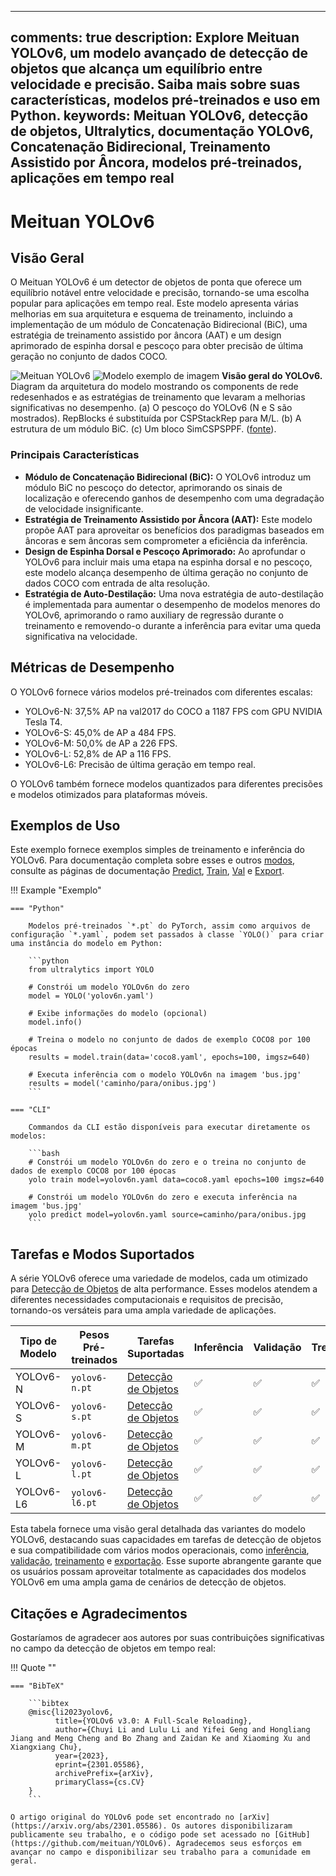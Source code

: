 ______________________________________________________________________

## comments: true description: Explore Meituan YOLOv6, um modelo avançado de detecção de objetos que alcança um equilíbrio entre velocidade e precisão. Saiba mais sobre suas características, modelos pré-treinados e uso em Python. keywords: Meituan YOLOv6, detecção de objetos, Ultralytics, documentação YOLOv6, Concatenação Bidirecional, Treinamento Assistido por Âncora, modelos pré-treinados, aplicações em tempo real

# Meituan YOLOv6

## Visão Geral

O Meituan YOLOv6 é um detector de objetos de ponta que oferece um equilíbrio notável entre velocidade e precisão, tornando-se uma escolha popular para aplicações em tempo real. Este modelo apresenta várias melhorias em sua arquitetura e esquema de treinamento, incluindo a implementação de um módulo de Concatenação Bidirecional (BiC), uma estratégia de treinamento assistido por âncora (AAT) e um design aprimorado de espinha dorsal e pescoço para obter precisão de última geração no conjunto de dados COCO.

![Meituan YOLOv6](https://user-images.githubusercontent.com/26833433/240750495-4da954ce-8b3b-41c4-8afd-ddb74361d3c2.png) ![Modelo exemplo de imagem](https://user-images.githubusercontent.com/26833433/240750557-3e9ec4f0-0598-49a8-83ea-f33c91eb6d68.png) **Visão geral do YOLOv6.** Diagram da arquitetura do modelo mostrando os components de rede redesenhados e as estratégias de treinamento que levaram a melhorias significativas no desempenho. (a) O pescoço do YOLOv6 (N e S são mostrados). RepBlocks é substituída por CSPStackRep para M/L. (b) A estrutura de um módulo BiC. (c) Um bloco SimCSPSPPF. ([fonte](https://arxiv.org/pdf/2301.05586.pdf)).

### Principais Características

- **Módulo de Concatenação Bidirecional (BiC):** O YOLOv6 introduz um módulo BiC no pescoço do detector, aprimorando os sinais de localização e oferecendo ganhos de desempenho com uma degradação de velocidade insignificante.
- **Estratégia de Treinamento Assistido por Âncora (AAT):** Este modelo propõe AAT para aproveitar os benefícios dos paradigmas baseados em âncoras e sem âncoras sem comprometer a eficiência da inferência.
- **Design de Espinha Dorsal e Pescoço Aprimorado:** Ao aprofundar o YOLOv6 para incluir mais uma etapa na espinha dorsal e no pescoço, este modelo alcança desempenho de última geração no conjunto de dados COCO com entrada de alta resolução.
- **Estratégia de Auto-Destilação:** Uma nova estratégia de auto-destilação é implementada para aumentar o desempenho de modelos menores do YOLOv6, aprimorando o ramo auxiliary de regressão durante o treinamento e removendo-o durante a inferência para evitar uma queda significativa na velocidade.

## Métricas de Desempenho

O YOLOv6 fornece vários modelos pré-treinados com diferentes escalas:

- YOLOv6-N: 37,5% AP na val2017 do COCO a 1187 FPS com GPU NVIDIA Tesla T4.
- YOLOv6-S: 45,0% de AP a 484 FPS.
- YOLOv6-M: 50,0% de AP a 226 FPS.
- YOLOv6-L: 52,8% de AP a 116 FPS.
- YOLOv6-L6: Precisão de última geração em tempo real.

O YOLOv6 também fornece modelos quantizados para diferentes precisões e modelos otimizados para plataformas móveis.

## Exemplos de Uso

Este exemplo fornece exemplos simples de treinamento e inferência do YOLOv6. Para documentação completa sobre esses e outros [modos](../modes/index.md), consulte as páginas de documentação [Predict](../modes/predict.md), [Train](../modes/train.md), [Val](../modes/val.md) e [Export](../modes/export.md).

!!! Example "Exemplo"

````
=== "Python"

    Modelos pré-treinados `*.pt` do PyTorch, assim como arquivos de configuração `*.yaml`, podem set passados à classe `YOLO()` para criar uma instância do modelo em Python:

    ```python
    from ultralytics import YOLO

    # Constrói um modelo YOLOv6n do zero
    model = YOLO('yolov6n.yaml')

    # Exibe informações do modelo (opcional)
    model.info()

    # Treina o modelo no conjunto de dados de exemplo COCO8 por 100 épocas
    results = model.train(data='coco8.yaml', epochs=100, imgsz=640)

    # Executa inferência com o modelo YOLOv6n na imagem 'bus.jpg'
    results = model('caminho/para/onibus.jpg')
    ```

=== "CLI"

    Commandos da CLI estão disponíveis para executar diretamente os modelos:

    ```bash
    # Constrói um modelo YOLOv6n do zero e o treina no conjunto de dados de exemplo COCO8 por 100 épocas
    yolo train model=yolov6n.yaml data=coco8.yaml epochs=100 imgsz=640

    # Constrói um modelo YOLOv6n do zero e executa inferência na imagem 'bus.jpg'
    yolo predict model=yolov6n.yaml source=caminho/para/onibus.jpg
    ```
````

## Tarefas e Modos Suportados

A série YOLOv6 oferece uma variedade de modelos, cada um otimizado para [Detecção de Objetos](../tasks/detect.md) de alta performance. Esses modelos atendem a diferentes necessidades computacionais e requisitos de precisão, tornando-os versáteis para uma ampla variedade de aplicações.

| Tipo de Modelo | Pesos Pré-treinados | Tarefas Suportadas                        | Inferência | Validação | Treinamento | Exportação |
| -------------- | ------------------- | ----------------------------------------- | ---------- | --------- | ----------- | ---------- |
| YOLOv6-N       | `yolov6-n.pt`       | [Detecção de Objetos](../tasks/detect.md) | ✅          | ✅         | ✅           | ✅          |
| YOLOv6-S       | `yolov6-s.pt`       | [Detecção de Objetos](../tasks/detect.md) | ✅          | ✅         | ✅           | ✅          |
| YOLOv6-M       | `yolov6-m.pt`       | [Detecção de Objetos](../tasks/detect.md) | ✅          | ✅         | ✅           | ✅          |
| YOLOv6-L       | `yolov6-l.pt`       | [Detecção de Objetos](../tasks/detect.md) | ✅          | ✅         | ✅           | ✅          |
| YOLOv6-L6      | `yolov6-l6.pt`      | [Detecção de Objetos](../tasks/detect.md) | ✅          | ✅         | ✅           | ✅          |

Esta tabela fornece uma visão geral detalhada das variantes do modelo YOLOv6, destacando suas capacidades em tarefas de detecção de objetos e sua compatibilidade com vários modos operacionais, como [inferência](../modes/predict.md), [validação](../modes/val.md), [treinamento](../modes/train.md) e [exportação](../modes/export.md). Esse suporte abrangente garante que os usuários possam aproveitar totalmente as capacidades dos modelos YOLOv6 em uma ampla gama de cenários de detecção de objetos.

## Citações e Agradecimentos

Gostaríamos de agradecer aos autores por suas contribuições significativas no campo da detecção de objetos em tempo real:

!!! Quote ""

````
=== "BibTeX"

    ```bibtex
    @misc{li2023yolov6,
          title={YOLOv6 v3.0: A Full-Scale Reloading},
          author={Chuyi Li and Lulu Li and Yifei Geng and Hongliang Jiang and Meng Cheng and Bo Zhang and Zaidan Ke and Xiaoming Xu and Xiangxiang Chu},
          year={2023},
          eprint={2301.05586},
          archivePrefix={arXiv},
          primaryClass={cs.CV}
    }
    ```

O artigo original do YOLOv6 pode set encontrado no [arXiv](https://arxiv.org/abs/2301.05586). Os autores disponibilizaram publicamente seu trabalho, e o código pode set acessado no [GitHub](https://github.com/meituan/YOLOv6). Agradecemos seus esforços em avançar no campo e disponibilizar seu trabalho para a comunidade em geral.
````
